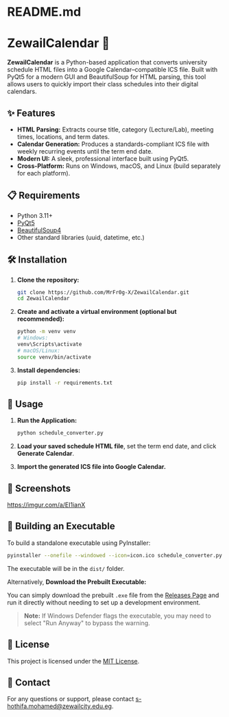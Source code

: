 # README.md

# ZewailCalendar 🚀

**ZewailCalendar** is a Python-based application that converts university schedule HTML files into a Google Calendar–compatible ICS file. Built with PyQt5 for a modern GUI and BeautifulSoup for HTML parsing, this tool allows users to quickly import their class schedules into their digital calendars.

## ✨ Features

- **HTML Parsing:** Extracts course title, category (Lecture/Lab), meeting times, locations, and term dates.
- **Calendar Generation:** Produces a standards-compliant ICS file with weekly recurring events until the term end date.
- **Modern UI:** A sleek, professional interface built using PyQt5.
- **Cross-Platform:** Runs on Windows, macOS, and Linux (build separately for each platform).

## 📋 Requirements

- Python 3.11+
- [PyQt5](https://pypi.org/project/PyQt5/)
- [BeautifulSoup4](https://pypi.org/project/beautifulsoup4/)
- Other standard libraries (uuid, datetime, etc.)

## 🛠️ Installation

1. **Clone the repository:**

   ```bash
   git clone https://github.com/MrFr0g-X/ZewailCalendar.git
   cd ZewailCalendar
   ```

2. **Create and activate a virtual environment (optional but recommended):**

   ```bash
   python -m venv venv
   # Windows:
   venv\Scripts\activate
   # macOS/Linux:
   source venv/bin/activate
   ```

3. **Install dependencies:**

   ```bash
   pip install -r requirements.txt
   ```

## 🚀 Usage

1. **Run the Application:**

   ```bash
   python schedule_converter.py
   ```

2. **Load your saved schedule HTML file**, set the term end date, and click **Generate Calendar**.

3. **Import the generated ICS file into Google Calendar.**

## 📸 Screenshots

https://imgur.com/a/EI1ianX

## 🔧 Building an Executable

To build a standalone executable using PyInstaller:

```bash
pyinstaller --onefile --windowed --icon=icon.ico schedule_converter.py
```

The executable will be in the `dist/` folder.

Alternatively, **Download the Prebuilt Executable:**

You can simply download the prebuilt `.exe` file from the [Releases Page](https://github.com/MrFr0g-X/ZewailCalendar/releases) and run it directly without needing to set up a development environment.

> **Note:** If Windows Defender flags the executable, you may need to select "Run Anyway" to bypass the warning.

## 📄 License

This project is licensed under the [MIT License](LICENSE).

## 📧 Contact

For any questions or support, please contact [s-hothifa.mohamed@zewailcity.edu.eg](mailto:s-hothifa.mohamed@zewailcity.edu.eg).
